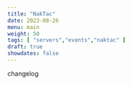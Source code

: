 ```yaml
---
title: "NakTac"
date: 2023-08-26
menu: main
weight: 50
tags: [ "servers","events","naktac" ]
draft: true
showdates: false
---
```

changelog
